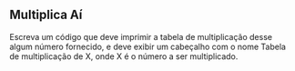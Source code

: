 ## Multiplica Aí

Escreva um código que deve imprimir a tabela de multiplicação desse algum número fornecido, e deve exibir um cabeçalho com o nome Tabela de multiplicação de X, onde X é o número a ser multiplicado.
